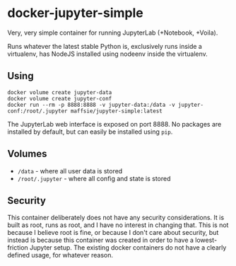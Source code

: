 # docker-jupyter-simple

Very, very simple container for running JupyterLab (+Notebook, +Voila).

Runs whatever the latest stable Python is, exclusively runs inside a virtualenv, has NodeJS installed using nodeenv inside the virtualenv.

## Using

	docker volume create jupyter-data
	docker volume create jupyter-conf
	docker run --rm -p 8888:8888 -v jupyter-data:/data -v jupyter-conf:/root/.jupyter maffsie/jupyter-simple:latest

The JupyterLab web interface is exposed on port 8888. No packages are installed by default, but can easily be installed using `pip`.

## Volumes

* `/data` - where all user data is stored
* `/root/.jupyter` - where all config and state is stored

## Security

This container deliberately does not have any security considerations. It is built as root, runs as root, and I have no interest in changing that. This is not because I believe root is fine, or because I don't care about security, but instead is because this container was created in order to have a lowest-friction Jupyter setup. The existing docker containers do not have a clearly defined usage, for whatever reason.

